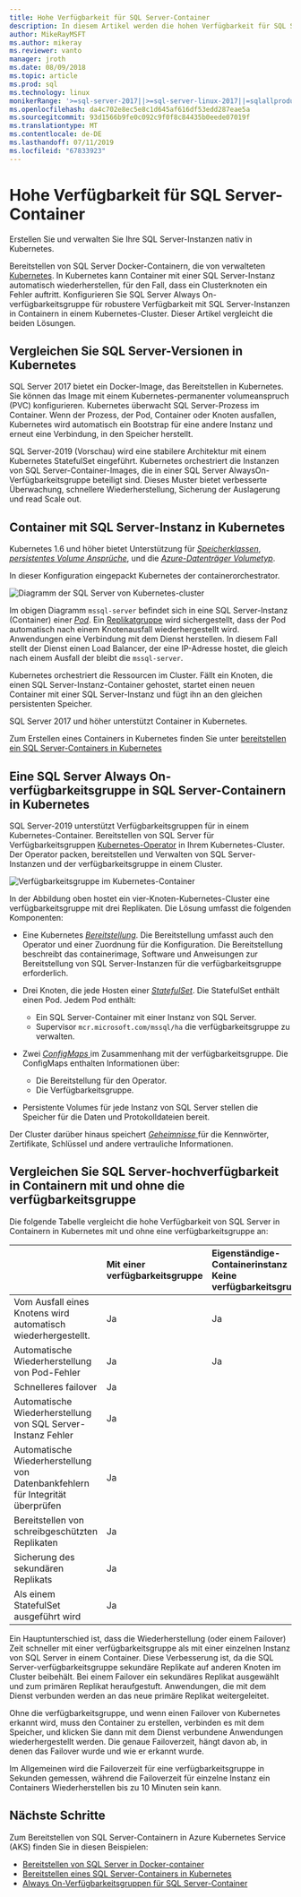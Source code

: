 ```yaml
---
title: Hohe Verfügbarkeit für SQL Server-Container
description: In diesem Artikel werden die hohen Verfügbarkeit für SQL Server-Container
author: MikeRayMSFT
ms.author: mikeray
ms.reviewer: vanto
manager: jroth
ms.date: 08/09/2018
ms.topic: article
ms.prod: sql
ms.technology: linux
monikerRange: '>=sql-server-2017||>=sql-server-linux-2017||=sqlallproducts-allversions'
ms.openlocfilehash: da4c702e8ec5e8c1d645af616df53edd287eae5a
ms.sourcegitcommit: 93d1566b9fe0c092c9f0f8c84435b0eede07019f
ms.translationtype: MT
ms.contentlocale: de-DE
ms.lasthandoff: 07/11/2019
ms.locfileid: "67833923"
---
```

# <a name="high-availability-for-sql-server-containers"></a>Hohe Verfügbarkeit für SQL Server-Container

Erstellen Sie und verwalten Sie Ihre SQL Server-Instanzen nativ in Kubernetes.

Bereitstellen von SQL Server Docker-Containern, die von verwalteten [Kubernetes](https://kubernetes.io/). In Kubernetes kann Container mit einer SQL Server-Instanz automatisch wiederherstellen, für den Fall, dass ein Clusterknoten ein Fehler auftritt. Konfigurieren Sie SQL Server Always On-verfügbarkeitsgruppe für robustere Verfügbarkeit mit SQL Server-Instanzen in Containern in einem Kubernetes-Cluster. Dieser Artikel vergleicht die beiden Lösungen.

## <a name="compare-sql-server-versions-on-kubernetes"></a>Vergleichen Sie SQL Server-Versionen in Kubernetes

SQL Server 2017 bietet ein Docker-Image, das Bereitstellen in Kubernetes. Sie können das Image mit einem Kubernetes-permanenter volumeanspruch (PVC) konfigurieren. Kubernetes überwacht SQL Server-Prozess im Container. Wenn der Prozess, der Pod, Container oder Knoten ausfallen, Kubernetes wird automatisch ein Bootstrap für eine andere Instanz und erneut eine Verbindung, in den Speicher herstellt.

SQL Server-2019 (Vorschau) wird eine stabilere Architektur mit einem Kubernetes StatefulSet eingeführt. Kubernetes orchestriert die Instanzen von SQL Server-Container-Images, die in einer SQL Server AlwaysOn-Verfügbarkeitsgruppe beteiligt sind. Dieses Muster bietet verbesserte Überwachung, schnellere Wiederherstellung, Sicherung der Auslagerung und read Scale out.  

## <a name="container-with-sql-server-instance-on-kubernetes"></a>Container mit SQL Server-Instanz in Kubernetes

Kubernetes 1.6 und höher bietet Unterstützung für [ *Speicherklassen*](https://kubernetes.io/docs/concepts/storage/storage-classes/), [ *persistentes Volume Ansprüche*](https://kubernetes.io/docs/concepts/storage/storage-classes/#persistentvolumeclaims), und die [  *Azure-Datenträger Volumetyp*](https://github.com/kubernetes/examples/tree/master/staging/volumes/azure_disk). 

In dieser Konfiguration eingepackt Kubernetes der containerorchestrator. 

![Diagramm der SQL Server von Kubernetes-cluster](media/tutorial-sql-server-containers-kubernetes/kubernetes-sql.png)

Im obigen Diagramm `mssql-server` befindet sich in eine SQL Server-Instanz (Container) einer [ *Pod*](https://kubernetes.io/docs/concepts/workloads/pods/pod/). Ein [Replikatgruppe](https://kubernetes.io/docs/concepts/workloads/controllers/replicaset/) wird sichergestellt, dass der Pod automatisch nach einem Knotenausfall wiederhergestellt wird. Anwendungen eine Verbindung mit dem Dienst herstellen. In diesem Fall stellt der Dienst einen Load Balancer, der eine IP-Adresse hostet, die gleich nach einem Ausfall der bleibt die `mssql-server`.

Kubernetes orchestriert die Ressourcen im Cluster. Fällt ein Knoten, die einen SQL Server-Instanz-Container gehostet, startet einen neuen Container mit einer SQL Server-Instanz und fügt ihn an den gleichen persistenten Speicher.

SQL Server 2017 und höher unterstützt Container in Kubernetes.

Zum Erstellen eines Containers in Kubernetes finden Sie unter [bereitstellen ein SQL Server-Containers in Kubernetes](tutorial-sql-server-containers-kubernetes.md)

## <a name="a-sql-server-always-on-availability-group-on-sql-server-containers-in-kubernetes"></a>Eine SQL Server Always On-verfügbarkeitsgruppe in SQL Server-Containern in Kubernetes

SQL Server-2019 unterstützt Verfügbarkeitsgruppen für in einem Kubernetes-Container. Bereitstellen von SQL Server für Verfügbarkeitsgruppen [Kubernetes-Operator](https://coreos.com/blog/introducing-operators.html) in Ihrem Kubernetes-Cluster. Der Operator packen, bereitstellen und Verwalten von SQL Server-Instanzen und der verfügbarkeitsgruppe in einem Cluster.

![Verfügbarkeitsgruppe im Kubernetes-Container](media/tutorial-sql-server-ag-containers-kubernetes/KubernetesCluster.png)

In der Abbildung oben hostet ein vier-Knoten-Kubernetes-Cluster eine verfügbarkeitsgruppe mit drei Replikaten. Die Lösung umfasst die folgenden Komponenten:

* Eine Kubernetes [ *Bereitstellung*](https://kubernetes.io/docs/concepts/workloads/controllers/deployment/). Die Bereitstellung umfasst auch den Operator und einer Zuordnung für die Konfiguration. Die Bereitstellung beschreibt das containerimage, Software und Anweisungen zur Bereitstellung von SQL Server-Instanzen für die verfügbarkeitsgruppe erforderlich.

* Drei Knoten, die jede Hosten einer [ *StatefulSet*](https://kubernetes.io/docs/concepts/workloads/controllers/statefulset/). Die StatefulSet enthält einen Pod. Jedem Pod enthält:
  * Ein SQL Server-Container mit einer Instanz von SQL Server.
  * Supervisor `mcr.microsoft.com/mssql/ha` die verfügbarkeitsgruppe zu verwalten.

* Zwei [ *ConfigMaps* ](https://kubernetes.io/docs/tasks/configure-pod-container/configure-pod-configmap/) im Zusammenhang mit der verfügbarkeitsgruppe. Die ConfigMaps enthalten Informationen über:
  * Die Bereitstellung für den Operator.
  * Die Verfügbarkeitsgruppe.

 * Persistente Volumes für jede Instanz von SQL Server stellen die Speicher für die Daten und Protokolldateien bereit.

Der Cluster darüber hinaus speichert [ *Geheimnisse* ](https://kubernetes.io/docs/concepts/configuration/secret/) für die Kennwörter, Zertifikate, Schlüssel und andere vertrauliche Informationen.

## <a name="compare-sql-server-high-availability-on-containers-with-and-without-the-availability-group"></a>Vergleichen Sie SQL Server-hochverfügbarkeit in Containern mit und ohne die verfügbarkeitsgruppe

Die folgende Tabelle vergleicht die hohe Verfügbarkeit von SQL Server in Containern in Kubernetes mit und ohne eine verfügbarkeitsgruppe an:

| |Mit einer verfügbarkeitsgruppe | Eigenständige-Containerinstanz<br/> Keine verfügbarkeitsgruppe
|:------|:------|:------
|Vom Ausfall eines Knotens wird automatisch wiederhergestellt. | Ja | Ja
|Automatische Wiederherstellung von Pod-Fehler | Ja | Ja
|Schnelleres failover |Ja |
|Automatische Wiederherstellung von SQL Server-Instanz Fehler | Ja | 
|Automatische Wiederherstellung von Datenbankfehlern für Integrität überprüfen | Ja | 
|Bereitstellen von schreibgeschützten Replikaten | Ja |
|Sicherung des sekundären Replikats | Ja | 
|Als einem StatefulSet ausgeführt wird | Ja | 

Ein Hauptunterschied ist, dass die Wiederherstellung (oder einem Failover) Zeit schneller mit einer verfügbarkeitsgruppe als mit einer einzelnen Instanz von SQL Server in einem Container. Diese Verbesserung ist, da die SQL Server-verfügbarkeitsgruppe sekundäre Replikate auf anderen Knoten im Cluster beibehält. Bei einem Failover ein sekundäres Replikat ausgewählt und zum primären Replikat heraufgestuft. Anwendungen, die mit dem Dienst verbunden werden an das neue primäre Replikat weitergeleitet.

Ohne die verfügbarkeitsgruppe, und wenn einen Failover von Kubernetes erkannt wird, muss den Container zu erstellen, verbinden es mit dem Speicher, und klicken Sie dann mit dem Dienst verbundene Anwendungen wiederhergestellt werden. Die genaue Failoverzeit, hängt davon ab, in denen das Failover wurde und wie er erkannt wurde. 

Im Allgemeinen wird die Failoverzeit für eine verfügbarkeitsgruppe in Sekunden gemessen, während die Failoverzeit für einzelne Instanz ein Containers Wiederherstellen bis zu 10 Minuten sein kann.

## <a name="next-steps"></a>Nächste Schritte

Zum Bereitstellen von SQL Server-Containern in Azure Kubernetes Service (AKS) finden Sie in diesen Beispielen:

* [Bereitstellen von SQL Server in Docker-container](sql-server-linux-configure-docker.md)
* [Bereitstellen eines SQL Server-Containers in Kubernetes](tutorial-sql-server-containers-kubernetes.md)
* [Always On-Verfügbarkeitsgruppen für SQL Server-Container](sql-server-ag-kubernetes.md)

